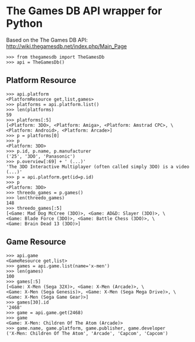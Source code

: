 # The Games DB API wrapper for Python

Based on the The Games DB API: http://wiki.thegamesdb.net/index.php/Main_Page

    >>> from thegamesdb import TheGamesDb
    >>> api = TheGamesDb()

## Platform Resource

    >>> api.platform
    <PlatformResource get,list,games>
    >>> platforms = api.platform.list()
    >>> len(platforms)
    59
    >>> platforms[:5]
    [<Platform: 3DO>, <Platform: Amiga>, <Platform: Amstrad CPC>, \
    <Platform: Android>, <Platform: Arcade>]
    >>> p = platforms[0]
    >>> p
    <Platform: 3DO>
    >>> p.id, p.name, p.manufacturer
    ('25', '3DO', 'Panasonic')
    >>> p.overview[:69] + ' (...)'
    'The 3DO Interactive Multiplayer (often called simply 3DO) is a video  (...)'
    >>> p = api.platform.get(id=p.id)
    >>> p
    <Platform: 3DO>
    >>> threedo_games = p.games()
    >>> len(threedo_games)
    148
    >>> threedo_games[:5]
    [<Game: Mad Dog McCree (3DO)>, <Game: AD&D: Slayer (3DO)>, \
    <Game: Blade Force (3DO)>, <Game: Battle Chess (3DO)>, \
    <Game: Brain Dead 13 (3DO)>]


## Game Resource

    >>> api.game
    <GameResource get,list>
    >>> games = api.game.list(name='x-men')
    >>> len(games)
    100
    >>> games[:5]
    [<Game: X-Men (Sega 32X)>, <Game: X-Men (Arcade)>, \
    <Game: X-Men (Sega Genesis)>, <Game: X-Men (Sega Mega Drive)>, \
    <Game: X-Men (Sega Game Gear)>]
    >>> games[30].id
    '2468'
    >>> game = api.game.get(2468)
    >>> game
    <Game: X-Men: Children Of The Atom (Arcade)>
    >>> game.name, game.platform, game.publisher, game.developer
    ('X-Men: Children Of The Atom', 'Arcade', 'Capcom', 'Capcom')

